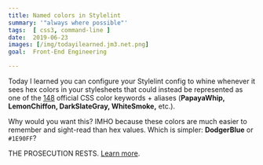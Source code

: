 ```yaml
---
title: Named colors in Stylelint
summary: '"always where possible"'
tags:  [ css3, command-line ]
date:  2019-06-23
images: [/img/todayilearned.jm3.net.png]
goal:  Front-End Engineering

---
```


Today I learned you can configure your Stylelint config to whine
whenever it sees hex colors in your stylesheets that could instead be
represented as one of the [148][color-history] official CSS color keywords + aliases
(**PapayaWhip, LemonChiffon, DarkSlateGray, WhiteSmoke,** etc.).

Why would you want this? IMHO because these colors are much easier to
remember and sight-read than hex values. Which is simpler:
**DodgerBlue** or `#1E90FF`?

THE PROSECUTION RESTS. [Learn more][docs].

[docs]: https://stylelint.io/user-guide/rules/color-named/
[color-history]: /learnings/evolution-of-color-in-css/
